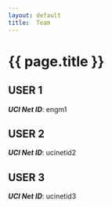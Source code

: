 ```yaml
---
layout: default
title:  Team
---
```


# {{ page.title }}


## USER 1
***UCI Net ID***: engm1

## USER 2
***UCI Net ID***: ucinetid2

## USER 3
***UCI Net ID***: ucinetid3
